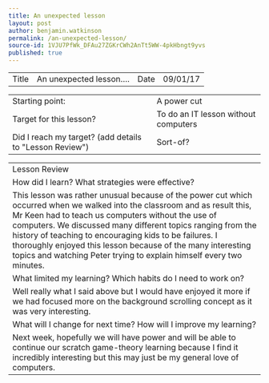 ```yaml
---
title: An unexpected lesson
layout: post
author: benjamin.watkinson
permalink: /an-unexpected-lesson/
source-id: 1VJU7PfWk_DFAu27ZGKrCWh2AnTt5WW-4pkHbngt9yvs
published: true
---
```

	

<table>
  <tr>
    <td>Title</td>
    <td>An unexpected lesson….</td>
    <td>Date</td>
    <td>09/01/17</td>
  </tr>
</table>


<table>
  <tr>
    <td>Starting point:</td>
    <td>A power cut</td>
  </tr>
  <tr>
    <td>Target for this lesson?</td>
    <td>To do an IT lesson without computers</td>
  </tr>
  <tr>
    <td>Did I reach my target? 
(add details to "Lesson Review")</td>
    <td>Sort-of?
</td>
  </tr>
</table>


<table>
  <tr>
    <td>Lesson Review</td>
  </tr>
  <tr>
    <td>How did I learn? What strategies were effective? </td>
  </tr>
  <tr>
    <td>This lesson was rather unusual because of the power cut which occurred when we walked into the classroom and as result  this, Mr Keen had to teach us computers without the use of computers. We discussed many different topics ranging from the history of teaching to encouraging kids to be failures. I thoroughly enjoyed this lesson because of the many interesting topics and watching Peter trying to explain himself every two minutes.</td>
  </tr>
  <tr>
    <td>What limited my learning? Which habits do I need to work on? </td>
  </tr>
  <tr>
    <td>Well really what I said above but I would have enjoyed it more if we had focused more on the background scrolling concept as it was very interesting. </td>
  </tr>
  <tr>
    <td>What will I change for next time? How will I improve my learning?</td>
  </tr>
  <tr>
    <td>Next week, hopefully we will have power and will be able to continue our scratch game-theory
 learning because I find it incredibly interesting but this may just be my general love of computers. </td>
  </tr>
</table>



